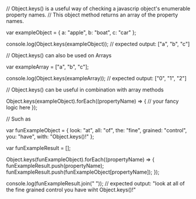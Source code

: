 // Object.keys() is a useful way of checking a javascrip object's enumerable property names.
// This object method returns an array of the property names.

var exampleObject = {
  a: "apple",
  b: "boat",
  c: "car"
};

console.log(Object.keys(exampleObject));
// expected output: ["a", "b", "c"]

// Object.keys() can also be used on Arrays

var exampleArray = ["a", "b", "c"];

console.log(Object.keys(exampleArray));
// expected output: ["0", "1", "2"]

// Object.keys() can be useful in combination with array methods

Object.keys(exampleObject).forEach((propertyName) => {
  // your fancy logic here
});

// Such as

var funExampleObject = {
  look: "at",
  all: "of",
  the: "fine",
  grained: "control",
  you: "have",
  with: "Object.keys()!"
};

var funExampleResult = [];

Object.keys(funExampleObject).forEach((propertyName) => {
  funExampleResult.push(propertyName);
  funExampleResult.push(funExampleObject[propertyName]);
});

console.log(funExampleResult.join(" "));
// expected output: "look at all of the fine grained control you have wiht Object.keys()!"
